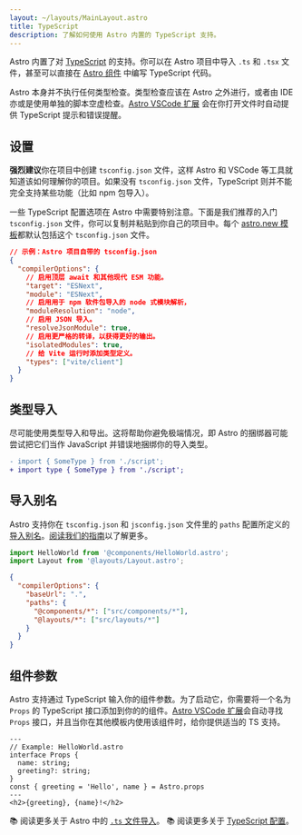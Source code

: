 ```yaml
---
layout: ~/layouts/MainLayout.astro
title: TypeScript
description: 了解如何使用 Astro 内置的 TypeScript 支持。
---
```


Astro 内置了对 [TypeScript](https://www.typescriptlang.org/) 的支持。你可以在 Astro 项目中导入 `.ts` 和 `.tsx` 文件，甚至可以直接在 [Astro 组件](/zh-cn/core-concepts/astro-components/#组件脚本) 中编写 TypeScript 代码。

Astro 本身并不执行任何类型检查。类型检查应该在 Astro 之外进行，或者由 IDE 亦或是使用单独的脚本空虚检查。[Astro VSCode 扩展](/zh-cn/editor-setup/) 会在你打开文件时自动提供 TypeScript 提示和错误提醒。

## 设置

**强烈建议**你在项目中创建 `tsconfig.json` 文件，这样 Astro 和 VSCode 等工具就知道该如何理解你的项目。如果没有 `tsconfig.json` 文件，TypeScript 则并不能完全支持某些功能（比如 npm 包导入）。

一些 TypeScript 配置选项在 Astro 中需要特别注意。下面是我们推荐的入门 `tsconfig.json` 文件，你可以复制并粘贴到你自己的项目中。每个 [astro.new 模板](https://astro.new/)都默认包括这个 `tsconfig.json` 文件。

```json
// 示例：Astro 项目自带的 tsconfig.json
{
  "compilerOptions": {
    // 启用顶层 await 和其他现代 ESM 功能。
    "target": "ESNext",
    "module": "ESNext",
    // 启用用于 npm 软件包导入的 node 式模块解析，
    "moduleResolution": "node",
    // 启用 JSON 导入。
    "resolveJsonModule": true,
    // 启用更严格的转译，以获得更好的输出。
    "isolatedModules": true,
    // 给 Vite 运行时添加类型定义。
    "types": ["vite/client"]
  }
}
```

## 类型导入

尽可能使用类型导入和导出。这将帮助你避免极端情况，即 Astro 的捆绑器可能尝试把它们当作 JavaScript 并错误地捆绑你的导入类型。

```diff
- import { SomeType } from './script';
+ import type { SomeType } from './script';
```

## 导入别名

Astro 支持你在 `tsconfig.json` 和 `jsconfig.json` 文件里的 `paths` 配置所定义的 [导入别名](/zh-cn/guides/aliases/)。[阅读我们的指南](/zh-cn/guides/aliases/)以了解更多。

```ts
import HelloWorld from '@components/HelloWorld.astro';
import Layout from '@layouts/Layout.astro';
```

```json
{
  "compilerOptions": {
    "baseUrl": ".",
    "paths": {
      "@components/*": ["src/components/*"],
      "@layouts/*": ["src/layouts/*"]
    }
  }
}
```

## 组件参数

Astro 支持通过 TypeScript 输入你的组件参数。为了启动它，你需要将一个名为 `Props` 的 TypeScript 接口添加到你的的组件。[Astro VSCode 扩展](/zh-cn/editor-setup/)会自动寻找 `Props` 接口，并且当你在其他模板内使用该组件时，给你提供适当的 TS 支持。

```astro
---
// Example: HelloWorld.astro
interface Props {
  name: string;
  greeting?: string;
}
const { greeting = 'Hello', name } = Astro.props
---
<h2>{greeting}, {name}!</h2>
```

📚 阅读更多关于 Astro 中的 [`.ts` 文件导入](/zh-cn/guides/imports/#typescript)。
📚 阅读更多关于 [TypeScript 配置](https://www.typescriptlang.org/tsconfig/)。
